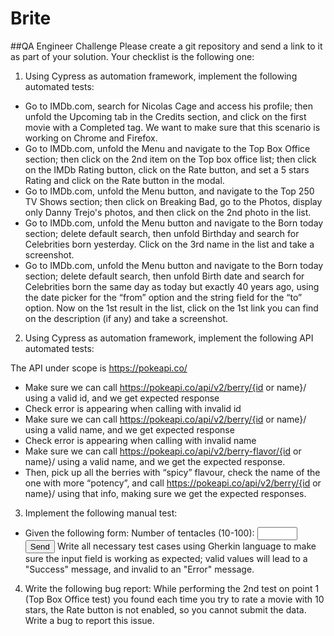 # Brite

##QA Engineer Challenge
Please create a git repository and send a link to it as part of your solution.
Your checklist is the following one:
1. Using Cypress as automation framework, implement the following automated tests:
- Go to IMDb.com, search for Nicolas Cage and access his profile; then unfold the
Upcoming tab in the Credits section, and click on the first movie with a Completed
tag. We want to make sure that this scenario is working on Chrome and Firefox.
- Go to IMDb.com, unfold the Menu and navigate to the Top Box Office section; then
click on the 2nd item on the Top box office list; then click on the IMDb Rating button,
click on the Rate button, and set a 5 stars Rating and click on the Rate button in the
modal.
- Go to IMDb.com, unfold the Menu button, and navigate to the Top 250 TV Shows
section; then click on Breaking Bad, go to the Photos, display only Danny Trejo's
photos, and then click on the 2nd photo in the list.
- Go to IMDb.com, unfold the Menu button and navigate to the Born today section;
delete default search, then unfold Birthday and search for Celebrities born yesterday.
Click on the 3rd name in the list and take a screenshot.
- Go to IMDb.com, unfold the Menu button and navigate to the Born today section;
delete default search, then unfold Birth date and search for Celebrities born the same
day as today but exactly 40 years ago, using the date picker for the “from” option and
the string field for the “to” option. Now on the 1st result in the list, click on the 1st link
you can find on the description (if any) and take a screenshot.
2. Using Cypress as automation framework, implement the following API automated
tests:

The API under scope is https://pokeapi.co/

- Make sure we can call https://pokeapi.co/api/v2/berry/{id or
name}/ using a valid id, and we get expected response
- Check error is appearing when calling with invalid id
- Make sure we can call https://pokeapi.co/api/v2/berry/{id or
name}/ using a valid name, and we get expected response
- Check error is appearing when calling with invalid name
- Make sure we can call
https://pokeapi.co/api/v2/berry-flavor/{id or name}/ using
a valid name, and we get the expected response.
- Then, pick up all the berries with “spicy” flavour, check the name of the
one with more “potency”, and call
https://pokeapi.co/api/v2/berry/{id or name}/ using
that info, making sure we get the expected responses.

3. Implement the following manual test:
- Given the following form:
<label for="tentacles">Number of tentacles (10-100):</label>
<input type="number" id="tentacles" name="tentacles"
min="10" max="100">
<button>Send</button>
Write all necessary test cases using Gherkin language to make sure the input field is
working as expected; valid values will lead to a "Success" message, and invalid to an "Error"
message.

4. Write the following bug report:
While performing the 2nd test on point 1 (Top Box Office test) you found each time you try to
rate a movie with 10 stars, the Rate button is not enabled, so you cannot submit the data.
Write a bug to report this issue.

